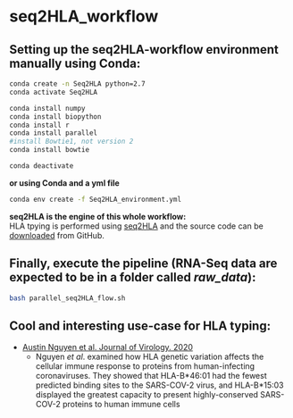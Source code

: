 # seq2HLA_workflow

## Setting up the seq2HLA-workflow environment manually using Conda: 

```bash
conda create -n Seq2HLA python=2.7
conda activate Seq2HLA

conda install numpy
conda install biopython
conda install r
conda install parallel
#install Bowtie1, not version 2
conda install bowtie

conda deactivate
```

**or using Conda and a yml file**

```bash
conda env create -f Seq2HLA_environment.yml
```

**seq2HLA is the engine of this whole workflow:<br>**
HLA tpying is performed using [seq2HLA](https://genomemedicine.biomedcentral.com/articles/10.1186/gm403) and the source code can be [downloaded](https://github.com/TRON-Bioinformatics/seq2HLA.git) from GitHub. 


## Finally, execute the pipeline (RNA-Seq data are expected to be in a folder called *raw_data*): 

```bash
bash parallel_seq2HLA_flow.sh
```

## Cool and interesting use-case for HLA typing:

* [Austin Nguyen et al. Journal of Virology. 2020](https://jvi.asm.org/content/early/2020/04/16/JVI.00510-20)
  * Nguyen *et al*. examined how HLA genetic variation affects the cellular immune response to proteins from human-infecting coronaviruses. They showed that HLA-B\*46:01 had the fewest predicted binding sites to the SARS-COV-2 virus, and HLA-B\*15:03 displayed the greatest capacity to present highly-conserved SARS-COV-2 proteins to human immune cells
